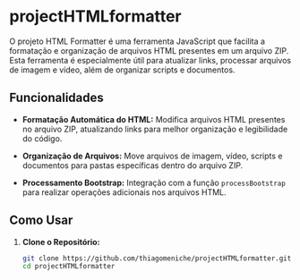 # projectHTMLformatter

O projeto HTML Formatter é uma ferramenta JavaScript que facilita a formatação e organização de arquivos HTML presentes em um arquivo ZIP. Esta ferramenta é especialmente útil para atualizar links, processar arquivos de imagem e vídeo, além de organizar scripts e documentos.

## Funcionalidades

- **Formatação Automática do HTML:** Modifica arquivos HTML presentes no arquivo ZIP, atualizando links para melhor organização e legibilidade do código.

- **Organização de Arquivos:** Move arquivos de imagem, vídeo, scripts e documentos para pastas específicas dentro do arquivo ZIP.

- **Processamento Bootstrap:** Integração com a função `processBootstrap` para realizar operações adicionais nos arquivos HTML.

## Como Usar

1. **Clone o Repositório:**

   ```bash
   git clone https://github.com/thiagomeniche/projectHTMLformatter.git
   cd projectHTMLformatter
